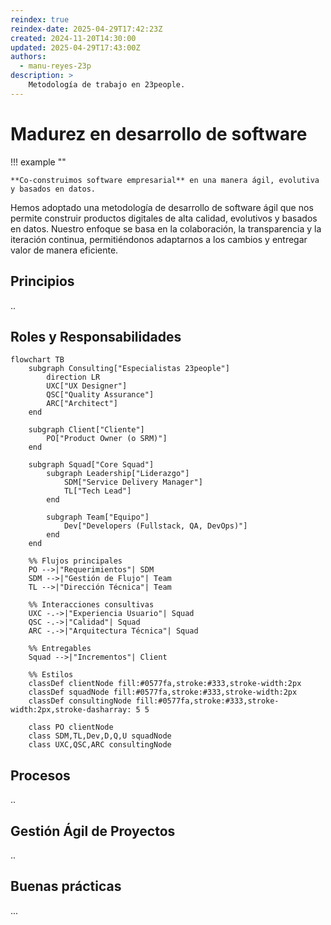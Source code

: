 ```yaml
---
reindex: true
reindex-date: 2025-04-29T17:42:23Z
created: 2024-11-20T14:30:00
updated: 2025-04-29T17:43:00Z
authors:
  - manu-reyes-23p
description: >
    Metodología de trabajo en 23people.
---
```


# Madurez en desarrollo de software

!!! example ""

    **Co-construimos software empresarial** en una manera ágil, evolutiva y basados en datos.

Hemos adoptado una metodología de desarrollo de software ágil que nos permite construir productos digitales de alta calidad, evolutivos y basados en datos. Nuestro enfoque se basa en la colaboración, la transparencia y la iteración continua, permitiéndonos adaptarnos a los cambios y entregar valor de manera eficiente.

## Principios

..

## Roles y Responsabilidades

```mermaid
flowchart TB
    subgraph Consulting["Especialistas 23people"]
        direction LR
        UXC["UX Designer"]
        QSC["Quality Assurance"]
        ARC["Architect"]
    end

    subgraph Client["Cliente"]
        PO["Product Owner (o SRM)"]
    end

    subgraph Squad["Core Squad"]
        subgraph Leadership["Liderazgo"]
            SDM["Service Delivery Manager"]
            TL["Tech Lead"]
        end
        
        subgraph Team["Equipo"]
            Dev["Developers (Fullstack, QA, DevOps)"]
        end
    end

    %% Flujos principales
    PO -->|"Requerimientos"| SDM
    SDM -->|"Gestión de Flujo"| Team
    TL -->|"Dirección Técnica"| Team
    
    %% Interacciones consultivas
    UXC -.->|"Experiencia Usuario"| Squad
    QSC -.->|"Calidad"| Squad
    ARC -.->|"Arquitectura Técnica"| Squad
    
    %% Entregables
    Squad -->|"Incrementos"| Client

    %% Estilos
    classDef clientNode fill:#0577fa,stroke:#333,stroke-width:2px
    classDef squadNode fill:#0577fa,stroke:#333,stroke-width:2px
    classDef consultingNode fill:#0577fa,stroke:#333,stroke-width:2px,stroke-dasharray: 5 5
    
    class PO clientNode
    class SDM,TL,Dev,D,Q,U squadNode
    class UXC,QSC,ARC consultingNode
```

## Procesos

..

## Gestión Ágil de Proyectos

..

## Buenas prácticas

...
